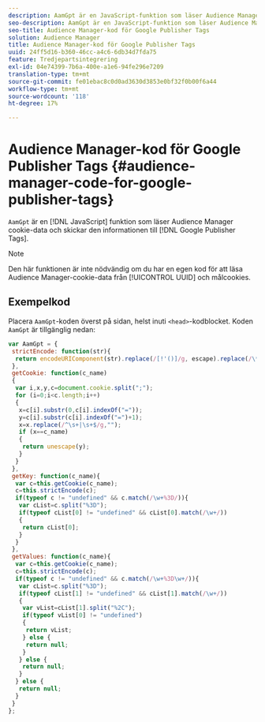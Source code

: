 ```yaml
---
description: AamGpt är en JavaScript-funktion som läser Audience Manager cookie-data och skickar informationen till Google Publisher-taggar.
seo-description: AamGpt är en JavaScript-funktion som läser Audience Manager cookie-data och skickar informationen till Google Publisher-taggar.
seo-title: Audience Manager-kod för Google Publisher Tags
solution: Audience Manager
title: Audience Manager-kod för Google Publisher Tags
uuid: 24ff5d16-b360-46cc-a4c6-6db34d7fda75
feature: Tredjepartsintegrering
exl-id: 04e74399-7b6a-400e-a1e6-94fe296e7209
translation-type: tm+mt
source-git-commit: fe01ebac8c0d0ad3630d3853e0bf32f0b00f6a44
workflow-type: tm+mt
source-wordcount: '118'
ht-degree: 17%

---
```


# Audience Manager-kod för Google Publisher Tags {#audience-manager-code-for-google-publisher-tags}

`AamGpt` är en  [!DNL JavaScript] funktion som läser Audience Manager cookie-data och skickar den informationen till  [!DNL Google Publisher Tags].

>[!NOTE]
>
>Den här funktionen är inte nödvändig om du har en egen kod för att läsa Audience Manager-cookie-data från [!UICONTROL UUID] och målcookies.

## Exempelkod

Placera `AamGpt`-koden överst på sidan, helst inuti `<head>`-kodblocket. Koden `AamGpt` är tillgänglig nedan:

```js
var AamGpt = {  
 strictEncode: function(str){ 
  return encodeURIComponent(str).replace(/[!'()]/g, escape).replace(/\*/g, "%2A"); 
 }, 
 getCookie: function(c_name) 
 { 
  var i,x,y,c=document.cookie.split(";"); 
  for (i=0;i<c.length;i++) 
  { 
   x=c[i].substr(0,c[i].indexOf("=")); 
   y=c[i].substr(c[i].indexOf("=")+1); 
   x=x.replace(/^\s+|\s+$/g,""); 
   if (x==c_name) 
   { 
    return unescape(y); 
   } 
  } 
 }, 
 getKey: function(c_name){ 
  var c=this.getCookie(c_name); 
  c=this.strictEncode(c); 
  if(typeof c != "undefined" && c.match(/\w+%3D/)){ 
   var cList=c.split("%3D"); 
   if(typeof cList[0] != "undefined" && cList[0].match(/\w+/)) 
   { 
    return cList[0]; 
   } 
  }  
 }, 
 getValues: function(c_name){ 
  var c=this.getCookie(c_name); 
  c=this.strictEncode(c); 
  if(typeof c != "undefined" && c.match(/\w+%3D\w+/)){ 
   var cList=c.split("%3D"); 
   if(typeof cList[1] != "undefined" && cList[1].match(/\w+/)) 
   { 
    var vList=cList[1].split("%2C"); 
    if(typeof vList[0] != "undefined") 
    { 
     return vList; 
    } else { 
     return null; 
    }    
   } else { 
    return null; 
   } 
  } else { 
   return null; 
  } 
 } 
};
```
